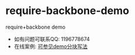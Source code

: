 # require-backbone-demo
require+backbone demo
* 如有问题可联系QQ: 1196778674
* 在线案例: [可参见demo分块写法](http://www.qschou.com)